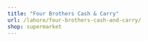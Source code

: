```yaml
---
title: "Four Brothers Cash & Carry"
url: /lahore/four-brothers-cash-and-carry/
shop: supermarket
---
```

